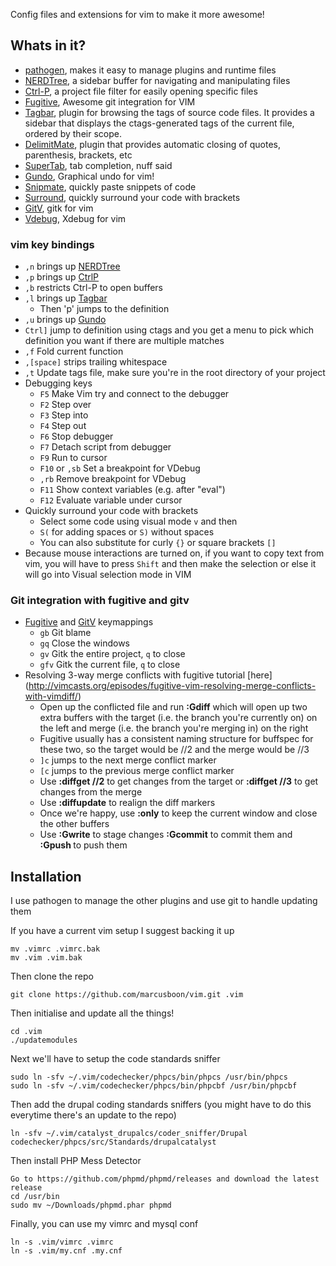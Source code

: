 
Config files and extensions for vim to make it more awesome!

## Whats in it?

* [pathogen](https://github.com/tpope/vim-pathogen), makes it easy to manage plugins and runtime files
* [NERDTree](https://github.com/scrooloose/nerdtree), a sidebar buffer for navigating and manipulating files
* [Ctrl-P](https://github.com/kien/ctrlp.vim), a project file filter for easily opening specific files
* [Fugitive](https://github.com/tpope/vim-fugitive), Awesome git integration for VIM
* [Tagbar](https://github.com/majutsushi/tagbar), plugin for browsing the tags of source code files. It provides a sidebar that displays the ctags-generated tags of the current file, ordered by their scope.
* [DelimitMate](https://github.com/Raimondi/delimiteMate), plugin that provides automatic closing of quotes, parenthesis, brackets, etc
* [SuperTab](https://github.com/ervandew/supertab.git), tab completion, nuff said
* [Gundo](http://sjl.bitbucket.org/gundo.vim/), Graphical undo for vim!
* [Snipmate](https://github.com/garbas/vim-snipmate), quickly paste snippets of code
* [Surround](https://github.com/tpope/vim-surround), quickly surround your code with brackets
* [GitV](https://github.com/gregsexton/gitv), gitk for vim
* [Vdebug](https://github.com/vim-vdebug/vdebug), Xdebug for vim

### vim key bindings

* `,n` brings up [NERDTree](https://github.com/scrooloose/nerdtree)
* `,p` brings up [CtrlP](https://github.com/kien/ctrlp.vim)
* `,b` restricts Ctrl-P to open buffers
* `,l` brings up [Tagbar](https://github.com/majutsushi/tagbar)
    - Then 'p' jumps to the definition
* `,u` brings up [Gundo](http://sjl.bitbucket.org/gundo.vim/)
* `Ctrl]` jump to definition using ctags and you get a menu to pick which definition you want if there are multiple matches
* `,f` Fold current function
* `,[space]` strips trailing whitespace
* `,t` Update tags file, make sure you're in the root directory of your project
* Debugging keys
    - `F5` Make Vim try and connect to the debugger
    - `F2` Step over
    - `F3` Step into
    - `F4` Step out
    - `F6` Stop debugger
    - `F7` Detach script from debugger
    - `F9` Run to cursor
    - `F10` or `,sb` Set a breakpoint for VDebug
    - `,rb` Remove breakpoint for VDebug
    - `F11` Show context variables (e.g. after "eval")
    - `F12` Evaluate variable under cursor
* Quickly surround your code with brackets
    - Select some code using visual mode `v` and then
    - `S(` for adding spaces or `S)` without spaces
    - You can also substitute for curly `{}` or square brackets `[]`
* Because mouse interactions are turned on, if you want to copy text from vim, you will have to press `Shift` and then make the selection or else it will go into Visual selection mode in VIM

### Git integration with fugitive and gitv

* [Fugitive](https://github.com/tpope/vim-fugitive) and [GitV](https://github.com/gregsexton/gitv) keymappings
    - `gb` Git blame
    - `gq` Close the windows
    - `gv` Gitk the entire project, `q` to close
    - `gfv` Gitk the current file, `q` to close
* Resolving 3-way merge conflicts with fugitive tutorial [here] (http://vimcasts.org/episodes/fugitive-vim-resolving-merge-conflicts-with-vimdiff/)
    - Open up the conflicted file and run **:Gdiff** which will open up two extra buffers with the target (i.e. the branch you're currently on) on the left and merge (i.e. the branch you're merging in) on the right
    - Fugitive usually has a consistent naming structure for buffspec for these two, so the target would be //2 and the merge would be //3
    - `]c` jumps to the next merge conflict marker
    - `[c` jumps to the previous merge conflict marker
    - Use **:diffget //2** to get changes from the target or **:diffget //3** to get changes from the merge
    - Use **:diffupdate** to realign the diff markers
    - Once we're happy, use **:only** to keep the current window and close the other buffers
    - Use **:Gwrite** to stage changes **:Gcommit** to commit them and **:Gpush <remote> <branch>** to push them

## Installation

I use pathogen to manage the other plugins and use git to handle updating them

If you have a current vim setup I suggest backing it up

    mv .vimrc .vimrc.bak
    mv .vim .vim.bak

Then clone the repo

    git clone https://github.com/marcusboon/vim.git .vim

Then initialise and update all the things!

    cd .vim
    ./updatemodules

Next we'll have to setup the code standards sniffer

    sudo ln -sfv ~/.vim/codechecker/phpcs/bin/phpcs /usr/bin/phpcs
    sudo ln -sfv ~/.vim/codechecker/phpcs/bin/phpcbf /usr/bin/phpcbf

Then add the drupal coding standards sniffers (you might have to do this everytime there's an update to the repo)

    ln -sfv ~/.vim/catalyst_drupalcs/coder_sniffer/Drupal codechecker/phpcs/src/Standards/drupalcatalyst

Then install PHP Mess Detector

    Go to https://github.com/phpmd/phpmd/releases and download the latest release
    cd /usr/bin
    sudo mv ~/Downloads/phpmd.phar phpmd

Finally, you can use my vimrc and mysql conf

    ln -s .vim/vimrc .vimrc
    ln -s .vim/my.cnf .my.cnf
